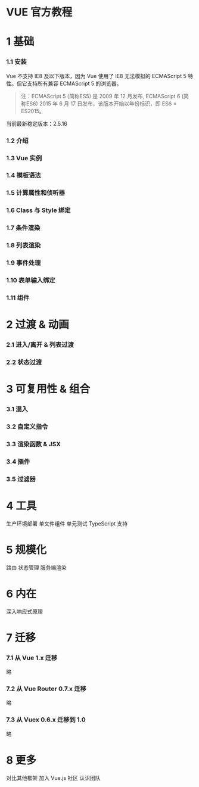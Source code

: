 # VUE 官方教程

# 1 基础

### 1.1 安装
Vue 不支持 IE8 及以下版本，因为 Vue 使用了 IE8 无法模拟的 ECMAScript 5 特性。但它支持所有兼容 ECMAScript 5 的浏览器。

> 注：ECMAScript 5 (简称ES5) 是 2009 年 12 月发布, ECMAScript 6 (简称ES6) 2015 年 6 月 17 日发布，该版本开始以年份标识，即 ES6 = ES2015。

当前最新稳定版本：2.5.16


### 1.2 介绍


### 1.3 Vue 实例
### 1.4 模板语法
### 1.5 计算属性和侦听器
### 1.6 Class 与 Style 绑定
### 1.7 条件渲染
### 1.8 列表渲染
### 1.9 事件处理
### 1.10 表单输入绑定
### 1.11 组件

# 2 过渡 & 动画

### 2.1 进入/离开 & 列表过渡
### 2.2 状态过渡

# 3 可复用性 & 组合

### 3.1 混入
### 3.2 自定义指令
### 3.3 渲染函数 & JSX
### 3.4 插件
### 3.5 过滤器

# 4 工具

生产环境部署
单文件组件
单元测试
TypeScript 支持

# 5 规模化

路由
状态管理
服务端渲染

# 6 内在

深入响应式原理

# 7 迁移

### 7.1 从 Vue 1.x 迁移
略
### 7.2 从 Vue Router 0.7.x 迁移
略
### 7.3 从 Vuex 0.6.x 迁移到 1.0
略

# 8 更多

对比其他框架
加入 Vue.js 社区
认识团队